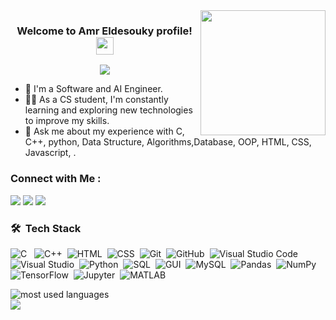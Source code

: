 
<img width="200" align="right" src="https://user-images.githubusercontent.com/77529535/104816402-097a5f80-5843-11eb-9d83-deadb3bb212c.gif?raw=true">

<h3 align="center">
  Welcome to Amr Eldesouky profile!
  <img src="https://media.giphy.com/media/hvRJCLFzcasrR4ia7z/giphy.gif" width="28">
</h3>

<!-- Typing SVG by DenverCoder1 - https://github.com/DenverCoder1/readme-typing-svg --> 

<p align="center">
  <a href="https://github.com/DenverCoder1/readme-typing-svg"><img src="https://readme-typing-svg.herokuapp.com/?lines=AI%20engineer;Always%20learning%20new%20things&font=Fira%20Code&center=true&width=440&height=45&color=f75c7e&vCenter=true&size=22"></a>
</p>



- 🏢 I'm a Software and AI Engineer.
- 👨‍💻 As a CS student, I'm constantly learning and exploring new technologies to improve my skills.
- 💬 Ask me about my experience with C, C++, python, Data Structure, Algorithms,Database, OOP, HTML, CSS, Javascript, .


### Connect with Me :



<a href="https://www.linkedin.com/in/amr-eldesouky-363163256" target="_blank" title="My LinkedIn Account"><img src="https://img.shields.io/badge/-Amr%20ElDesouky-0077B5?style=for-the-badge&logo=Linkedin&logoColor=white"/></a>
<a href="https://www.facebook.com/amro.aldesouky" target="_blank" title="My Facebook Account"><img src="https://img.shields.io/badge/-Amro%20AlDesouky-0077B5?style=for-the-badge&logo=Facebook&logoColor=white"/></a>
<a href="https://codeforces.com/profile/amraldsoqi" target="_blank" title="My Codeforces Account"><img src="https://img.shields.io/badge/-Amr%20AlDesouky-0077B5?style=for-the-badge&logo=Codeforces&logoColor=white"/></a>



### 🛠 &nbsp;Tech Stack
![C](https://img.shields.io/badge/-C-05122A?style=flat&logo=C)&nbsp;&nbsp;
![C++](https://img.shields.io/badge/-C++-05122A?style=flat&logo=C%2B%2B)&nbsp;
![HTML](https://img.shields.io/badge/-HTML-05122A?style=flat&logo=HTML5)&nbsp;
![CSS](https://img.shields.io/badge/-CSS-05122A?style=flat&logo=CSS3&logoColor=1572B6)&nbsp;
![Git](https://img.shields.io/badge/-Git-05122A?style=flat&logo=git)&nbsp;
![GitHub](https://img.shields.io/badge/-GitHub-05122A?style=flat&logo=github)&nbsp;
![Visual Studio Code](https://img.shields.io/badge/-Visual%20Studio%20Code-05122A?style=flat&logo=visual-studio-code&logoColor=007ACC)&nbsp;
![Visual Studio](https://img.shields.io/badge/-Visual%20Studio-05122A?style=flat&logo=visual-studio&logoColor=007ACC)&nbsp;
![Python](https://img.shields.io/badge/-Python-05122A?style=flat&logo=python)&nbsp;
![SQL](https://img.shields.io/badge/-SQL-05122A?style=flat&logo=sqlite)&nbsp;
![GUI](https://img.shields.io/badge/-GUI-05122A?style=flat&logo=gui)&nbsp;
![MySQL](https://img.shields.io/badge/-MySQL-05122A?style=flat&logo=mysql)&nbsp;
![Pandas](https://img.shields.io/badge/-Pandas-05122A?style=flat&logo=pandas)&nbsp;
![NumPy](https://img.shields.io/badge/-NumPy-05122A?style=flat&logo=numpy)&nbsp;
![TensorFlow](https://img.shields.io/badge/-TensorFlow-05122A?style=flat&logo=tensorflow)&nbsp;
![Jupyter](https://img.shields.io/badge/-Jupyter-05122A?style=flat&logo=jupyter)&nbsp;
![MATLAB](https://img.shields.io/badge/-MATLAB-05122A?style=flat&logo=mathworks)&nbsp;




<img align="left" src="https://github-readme-stats.vercel.app/api/top-langs?username=mohammedabdelaleem&show_icons=true&locale=en&layout=compact&theme=radical" alt="most used languages" />
<br>
<a href="https://komarev.com/ghpvc/?username=mohammedabdelaleem&style=for-the-badge">
    <img src="https://komarev.com/ghpvc/?username=mohammedabdelaleem&style=for-the-badge">
</a>
